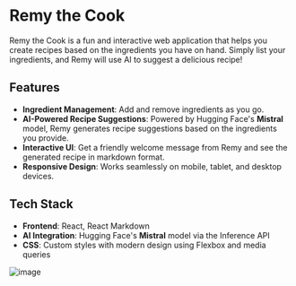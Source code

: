 # Remy the Cook

Remy the Cook is a fun and interactive web application that helps you create recipes based on the ingredients you have on hand. Simply list your ingredients, and Remy will use AI to suggest a delicious recipe!

## Features

- **Ingredient Management**: Add and remove ingredients as you go.
- **AI-Powered Recipe Suggestions**: Powered by Hugging Face's **Mistral** model, Remy generates recipe suggestions based on the ingredients you provide.
- **Interactive UI**: Get a friendly welcome message from Remy and see the generated recipe in markdown format.
- **Responsive Design**: Works seamlessly on mobile, tablet, and desktop devices.

## Tech Stack

- **Frontend**: React, React Markdown
- **AI Integration**: Hugging Face's **Mistral** model via the Inference API
- **CSS**: Custom styles with modern design using Flexbox and media queries

![image](https://github.com/user-attachments/assets/06976db6-d1a4-455e-b21e-b607b3759555)

